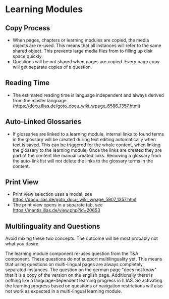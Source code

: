 # Learning Modules

## Copy Process

- When pages, chapters or learning modules are copied, the media objects are re-used. This means that all instances will refer to the same shared object. This prevents large media files from to filling up disk space quickly.
- Questions will be not shared when pages are copied. Every page copy will get separate copies of a question.

## Reading Time

- The estimated reading time is language independent and always derived from the master language. (https://docu.ilias.de/goto_docu_wiki_wpage_6586_1357.html)

## Auto-Linked Glossaries

- If glossaries are linked to a learning module, internal links to found terms in the glossary will be created during text editing automatically when text is saved. This can be triggered for the whole content, when linking the glossary to the learning module. Once the links are created they are part of the content like manual created links. Removing a glossary from the auto-link list will not delete the links to the glossary terms in the content.

## Print View

- Print view selection uses a modal, see https://docu.ilias.de/goto_docu_wiki_wpage_5907_1357.html
- The print view opens in a separate tab, see https://mantis.ilias.de/view.php?id=20653

## Multilinguality and Questions

Avoid mixing these two concepts. The outcome will be most probably not what you desire.

The learning module component re-uses question from the T&A component. These questions do not support multilinguality yet. This means that using questions on multi-lingual pages are always completely separated instances. The question on the german page "does not know" that it is a copy of the version on the english page. Additionally there is nothing like a language-dependent learning progress in ILIAS. So activating the learning progress based on questions or navigation restrictions will also not work as expected in a multi-lingual learning module. 

